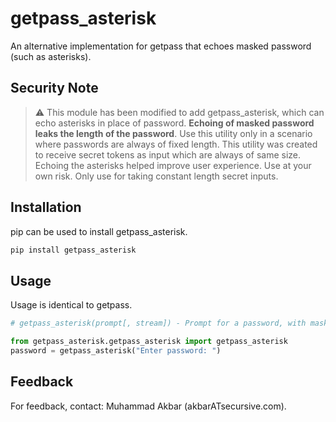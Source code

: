 # getpass_asterisk
An alternative implementation for getpass that echoes masked password (such as asterisks).

## Security Note
> :warning: This module has been modified to add getpass_asterisk, which can echo asterisks in place of password. **Echoing of masked password leaks the length of the password**. Use this utility only in a scenario where passwords are always of fixed length. This utility was created to receive secret tokens as input which are always of same size. Echoing the asterisks helped improve user experience. Use at your own risk. Only use for taking constant length secret inputs.

## Installation
pip can be used to install getpass_asterisk.

```bash
pip install getpass_asterisk
```

## Usage
Usage is identical to getpass.

```python
# getpass_asterisk(prompt[, stream]) - Prompt for a password, with masked output.

from getpass_asterisk.getpass_asterisk import getpass_asterisk
password = getpass_asterisk("Enter password: ")
```

## Feedback
For feedback, contact: Muhammad Akbar (akbarATsecursive.com).
